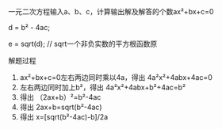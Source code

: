 ﻿一元二次方程输入a、b、c，计算输出解及解答的个数ax²+bx+c=0


d = b² - 4ac;

e = sqrt(d);    // sqrt一个非负实数的平方根函数原

解题过程
1. ax²+bx+c=0左右两边同时乘以4a，得出
    4a²x²+4abx+4ac=0
2. 左右两边同时加上b²，得出
    4a²x²+4abx+b²+4ac=b²
3. 得出
    （2ax+b）²=b²-4ac
4. 得出
    2ax+b=sqrt(b²-4ac)
5. 得出
    x=[sqrt(b²-4ac)-b]/2a
    
